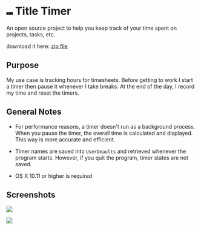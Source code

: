 # ⑉ Title Timer

An open source project to help you keep track of your time spent on projects, tasks, etc.

download it here: [zip file](https://github.com/johngarrett/Title-Timer/releases/)

## Purpose

My use case is tracking hours for timesheets. Before getting to work I start a timer then pause it whenever I take breaks. At the end of the day, I record my time and reset the timers. 

## General Notes

- For performance reasons, a timer doesn't run as a background process. When you pause the timer, the overall time is calculated and displayed. This way is more accurate and efficient. 

- Timer names are saved into `UserDeaults` and retrieved whenever the program starts. However, if you quit the program, timer states are not saved.

- OS X 10.11 or higher is required

## Screenshots

![](https://cdn.discordapp.com/attachments/513098379924996097/554205229021921290/Screen_Shot_2019-03-10_at_3.32.37_AM.png)

![](https://cdn.discordapp.com/attachments/513098379924996097/554207725471662091/Screen_Shot_2019-03-10_at_3.43.28_AM.png)
